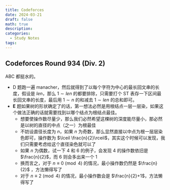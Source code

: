 ```yaml
---
title: Codeforces
date: 2024-03-21
draft: false
math: true
description: 
categories:
  - Study Notes
tags:
---
```


## Codeforces Round 934 (Div. 2)

ABC 都挺水的。

- D 题跑一遍 manacher，然后就得到了以每个字符为中心的最长回文串的长度，假设是 $len$，那么 $1\sim len$ 的都要排除，只需要打个 ST 表存一下区间最长回文串的长度，最后用 $1\sim n$ 的和减去 $1\sim len$ 的总和即可。
- **E** 题如果树的形状确定了的话，第一想法必然是用根结点一层一层染，如果这个做法正确的话就需要找到以哪个结点为根结点最佳。
	- 想要使操作数尽量少，那么我们必然希望这棵树的深度能尽量小，那必然是以树的直径的中点（之一）为根最佳
	- 不妨设直径长度为 $n$，如果 $n$ 为奇数，那么显然直接以中点为根一层层染色即可，操作数为 $\lceil \frac{n}{2}\rceil$，其实这个时候可以发现，我们只需要考虑给这个直径染色就可以了
	- 如果 $n$ 为偶数，试一下 4 和 6 的例子，会发现 4 的操作数依旧是 $\frac{n}{2}$，而 6 则会多出来一个 1
	- 换而言之，对于 $n\equiv 0\pmod{4}$ 的情况，最小操作数仍然是 $\frac{n}{2}$ ，方法懒得写了
	- 对于 $n\equiv 2\pmod{4}$ 的情况，最小操作数会是 $\frac{n}{2}+1$，方法懒得写了